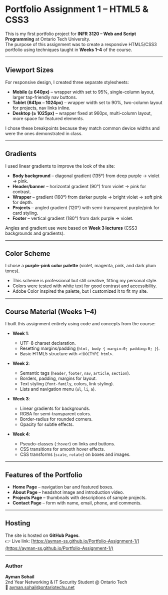 # Portfolio Assignment 1 – HTML5 & CSS3  

This is my first portfolio project for **INFR 3120 – Web and Script Programming** at Ontario Tech University.  
The purpose of this assignment was to create a responsive HTML5/CSS3 portfolio using techniques taught in **Weeks 1–4** of the course.  

---

## Viewport Sizes  
For responsive design, I created three separate stylesheets:  
- **Mobile (≤ 640px)** – wrapper width set to 95%, single-column layout, larger tap-friendly nav buttons.  
- **Tablet (641px – 1024px)** – wrapper width set to 90%, two-column layout for projects, nav links inline.  
- **Desktop (≥ 1025px)** – wrapper fixed at 960px, multi-column layout, more space for featured elements.  

I chose these breakpoints because they match common device widths and were the ones demonstrated in class.  

---

## Gradients  
I used linear gradients to improve the look of the site:  
- **Body background** – diagonal gradient (135°) from deep purple → violet → pink.  
- **Header/banner** – horizontal gradient (90°) from violet → pink for contrast.  
- **Wrapper** – gradient (160°) from darker purple → bright violet → soft pink for depth.  
- **Projects** – angled gradient (120°) with semi-transparent purple/pink for card styling.  
- **Footer** – vertical gradient (180°) from dark purple → violet.  

Angles and gradient use were based on **Week 3 lectures** (CSS3 backgrounds and gradients).  

---

## Color Scheme  
I chose a **purple-pink color palette** (violet, magenta, pink, and dark plum tones).  
- This scheme is professional but still creative, fitting my personal style.  
- Colors were tested with white text for good contrast and accessibility.  
- Adobe Color inspired the palette, but I customized it to fit my site.  

---

## Course Material (Weeks 1–4)  

I built this assignment entirely using code and concepts from the course:  

- **Week 1**:  
  - UTF-8 charset declaration.  
  - Resetting margins/padding (`html, body { margin:0; padding:0; }`).  
  - Basic HTML5 structure with `<!DOCTYPE html>`.  

- **Week 2**:  
  - Semantic tags (`header`, `footer`, `nav`, `article`, `section`).  
  - Borders, padding, margins for layout.  
  - Text styling (`font-family`, colors, link styling).  
  - Lists and navigation menu (`ul`, `li`, `a`).  

- **Week 3**:  
  - Linear gradients for backgrounds.  
  - RGBA for semi-transparent colors.  
  - Border-radius for rounded corners.  
  - Opacity for subtle effects.  

- **Week 4**:  
  - Pseudo-classes (`:hover`) on links and buttons.  
  - CSS transitions for smooth hover effects.  
  - CSS transforms (`scale`, `rotate`) on boxes and images.  

---

## Features of the Portfolio  
- **Home Page** – navigation bar and featured boxes.  
- **About Page** – headshot image and introduction video.  
- **Projects Page** – thumbnails with descriptions of sample projects.  
- **Contact Page** – form with name, email, phone, and comments.  

---

## Hosting  
The site is hosted on **GitHub Pages**.  
👉 Live link: [https://ayman-ss.github.io/Portfolio-Assignment-1/](https://ayman-ss.github.io/Portfolio-Assignment-1/)  

---

### Author  
**Ayman Sohail**  
2nd Year Networking & IT Security Student @ Ontario Tech  
📧 ayman.sohail@ontariotechu.net  

